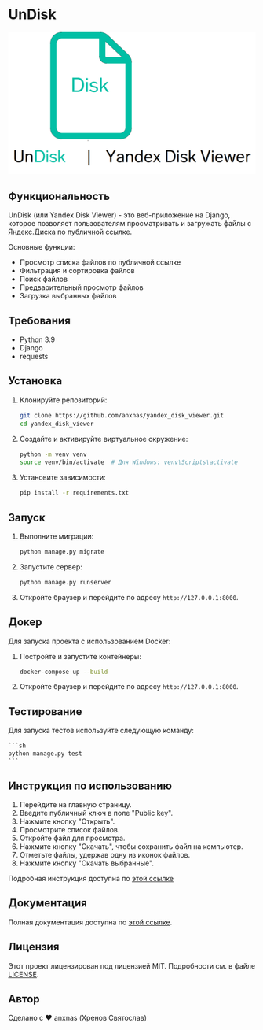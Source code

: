 # UnDisk

![UnDisk](undisk/static/icons/photo_project.png)

## Функциональность

UnDisk (или Yandex Disk Viewer) - это веб-приложение на Django, которое позволяет пользователям просматривать и загружать файлы с Яндекс.Диска по публичной ссылке.

Основные функции:
- Просмотр списка файлов по публичной ссылке
- Фильтрация и сортировка файлов
- Поиск файлов
- Предварительный просмотр файлов
- Загрузка выбранных файлов

## Требования

- Python 3.9
- Django
- requests

## Установка

1. Клонируйте репозиторий:

    ```sh
    git clone https://github.com/anxnas/yandex_disk_viewer.git
    cd yandex_disk_viewer
    ```

2. Создайте и активируйте виртуальное окружение:

    ```sh
    python -m venv venv
    source venv/bin/activate  # Для Windows: venv\Scripts\activate
    ```

3. Установите зависимости:

    ```sh
    pip install -r requirements.txt
    ```

## Запуск

1. Выполните миграции:

    ```sh
    python manage.py migrate
    ```

2. Запустите сервер:

    ```sh
    python manage.py runserver
    ```

3. Откройте браузер и перейдите по адресу `http://127.0.0.1:8000`.

## Докер

Для запуска проекта с использованием Docker:

1. Постройте и запустите контейнеры:

    ```sh
    docker-compose up --build
    ```

2. Откройте браузер и перейдите по адресу `http://127.0.0.1:8000`.

## Тестирование

Для запуска тестов используйте следующую команду:

    ```sh
    python manage.py test
    ```


## Инструкция по использованию

1. Перейдите на главную страницу.
2. Введите публичный ключ в поле "Public key".
3. Нажмите кнопку "Открыть".
4. Просмотрите список файлов.
5. Откройте файл для просмотра.
6. Нажмите кнопку "Скачать", чтобы сохранить файл на компьютер.
7. Отметьте файлы, удержав одну из иконок файлов.
8. Нажмите кнопку "Скачать выбранные".

Подробная инструкция доступна по [этой ссылке](https://anxnas.github.io/yandex_disk_viewer/usage.html)

## Документация

Полная документация доступна по [этой ссылке](https://anxnas.github.io/yandex_disk_viewer/).

## Лицензия

Этот проект лицензирован под лицензией MIT. Подробности см. в файле [LICENSE](LICENSE).

## Автор

Сделано с ❤️ anxnas (Хренов Святослав)
